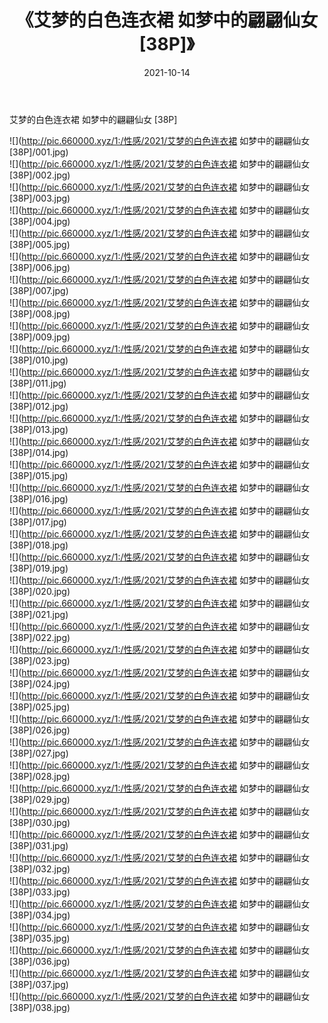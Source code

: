 ﻿---
layout: post
title:  《艾梦的白色连衣裙 如梦中的翩翩仙女 [38P]》
date:   2021-10-14
img: http://pic.660000.xyz/1:/性感/2021/艾梦的白色连衣裙 如梦中的翩翩仙女 [38P]/000.jpg
categories: [美女, 清纯, 唯美]
---

艾梦的白色连衣裙 如梦中的翩翩仙女 [38P]

  ![](http://pic.660000.xyz/1:/性感/2021/艾梦的白色连衣裙 如梦中的翩翩仙女 [38P]/001.jpg) <br> ![](http://pic.660000.xyz/1:/性感/2021/艾梦的白色连衣裙 如梦中的翩翩仙女 [38P]/002.jpg) <br> ![](http://pic.660000.xyz/1:/性感/2021/艾梦的白色连衣裙 如梦中的翩翩仙女 [38P]/003.jpg) <br> ![](http://pic.660000.xyz/1:/性感/2021/艾梦的白色连衣裙 如梦中的翩翩仙女 [38P]/004.jpg) <br> ![](http://pic.660000.xyz/1:/性感/2021/艾梦的白色连衣裙 如梦中的翩翩仙女 [38P]/005.jpg) <br> ![](http://pic.660000.xyz/1:/性感/2021/艾梦的白色连衣裙 如梦中的翩翩仙女 [38P]/006.jpg) <br> ![](http://pic.660000.xyz/1:/性感/2021/艾梦的白色连衣裙 如梦中的翩翩仙女 [38P]/007.jpg) <br> ![](http://pic.660000.xyz/1:/性感/2021/艾梦的白色连衣裙 如梦中的翩翩仙女 [38P]/008.jpg) <br> ![](http://pic.660000.xyz/1:/性感/2021/艾梦的白色连衣裙 如梦中的翩翩仙女 [38P]/009.jpg) <br> ![](http://pic.660000.xyz/1:/性感/2021/艾梦的白色连衣裙 如梦中的翩翩仙女 [38P]/010.jpg) <br> ![](http://pic.660000.xyz/1:/性感/2021/艾梦的白色连衣裙 如梦中的翩翩仙女 [38P]/011.jpg) <br> ![](http://pic.660000.xyz/1:/性感/2021/艾梦的白色连衣裙 如梦中的翩翩仙女 [38P]/012.jpg) <br> ![](http://pic.660000.xyz/1:/性感/2021/艾梦的白色连衣裙 如梦中的翩翩仙女 [38P]/013.jpg) <br> ![](http://pic.660000.xyz/1:/性感/2021/艾梦的白色连衣裙 如梦中的翩翩仙女 [38P]/014.jpg) <br> ![](http://pic.660000.xyz/1:/性感/2021/艾梦的白色连衣裙 如梦中的翩翩仙女 [38P]/015.jpg) <br> ![](http://pic.660000.xyz/1:/性感/2021/艾梦的白色连衣裙 如梦中的翩翩仙女 [38P]/016.jpg) <br> ![](http://pic.660000.xyz/1:/性感/2021/艾梦的白色连衣裙 如梦中的翩翩仙女 [38P]/017.jpg) <br> ![](http://pic.660000.xyz/1:/性感/2021/艾梦的白色连衣裙 如梦中的翩翩仙女 [38P]/018.jpg) <br> ![](http://pic.660000.xyz/1:/性感/2021/艾梦的白色连衣裙 如梦中的翩翩仙女 [38P]/019.jpg) <br> ![](http://pic.660000.xyz/1:/性感/2021/艾梦的白色连衣裙 如梦中的翩翩仙女 [38P]/020.jpg) <br> ![](http://pic.660000.xyz/1:/性感/2021/艾梦的白色连衣裙 如梦中的翩翩仙女 [38P]/021.jpg) <br> ![](http://pic.660000.xyz/1:/性感/2021/艾梦的白色连衣裙 如梦中的翩翩仙女 [38P]/022.jpg) <br> ![](http://pic.660000.xyz/1:/性感/2021/艾梦的白色连衣裙 如梦中的翩翩仙女 [38P]/023.jpg) <br> ![](http://pic.660000.xyz/1:/性感/2021/艾梦的白色连衣裙 如梦中的翩翩仙女 [38P]/024.jpg) <br> ![](http://pic.660000.xyz/1:/性感/2021/艾梦的白色连衣裙 如梦中的翩翩仙女 [38P]/025.jpg) <br> ![](http://pic.660000.xyz/1:/性感/2021/艾梦的白色连衣裙 如梦中的翩翩仙女 [38P]/026.jpg) <br> ![](http://pic.660000.xyz/1:/性感/2021/艾梦的白色连衣裙 如梦中的翩翩仙女 [38P]/027.jpg) <br> ![](http://pic.660000.xyz/1:/性感/2021/艾梦的白色连衣裙 如梦中的翩翩仙女 [38P]/028.jpg) <br> ![](http://pic.660000.xyz/1:/性感/2021/艾梦的白色连衣裙 如梦中的翩翩仙女 [38P]/029.jpg) <br> ![](http://pic.660000.xyz/1:/性感/2021/艾梦的白色连衣裙 如梦中的翩翩仙女 [38P]/030.jpg) <br> ![](http://pic.660000.xyz/1:/性感/2021/艾梦的白色连衣裙 如梦中的翩翩仙女 [38P]/031.jpg) <br> ![](http://pic.660000.xyz/1:/性感/2021/艾梦的白色连衣裙 如梦中的翩翩仙女 [38P]/032.jpg) <br> ![](http://pic.660000.xyz/1:/性感/2021/艾梦的白色连衣裙 如梦中的翩翩仙女 [38P]/033.jpg) <br> ![](http://pic.660000.xyz/1:/性感/2021/艾梦的白色连衣裙 如梦中的翩翩仙女 [38P]/034.jpg) <br> ![](http://pic.660000.xyz/1:/性感/2021/艾梦的白色连衣裙 如梦中的翩翩仙女 [38P]/035.jpg) <br> ![](http://pic.660000.xyz/1:/性感/2021/艾梦的白色连衣裙 如梦中的翩翩仙女 [38P]/036.jpg) <br> ![](http://pic.660000.xyz/1:/性感/2021/艾梦的白色连衣裙 如梦中的翩翩仙女 [38P]/037.jpg) <br> ![](http://pic.660000.xyz/1:/性感/2021/艾梦的白色连衣裙 如梦中的翩翩仙女 [38P]/038.jpg) <br>